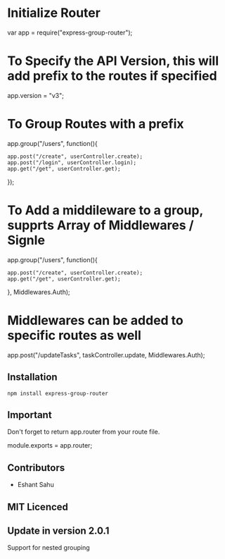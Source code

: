 # Initialize Router

var app = require("express-group-router");

# To Specify the API Version, this will add prefix to the routes if specified
app.version = "v3";


# To Group Routes with a prefix

app.group("/users", function(){

    app.post("/create", userController.create);
    app.post("/login", userController.login);
    app.get("/get", userController.get);

});

# To Add a middileware to a group, supprts Array of Middlewares / Signle

app.group("/users", function(){

    app.post("/create", userController.create);
    app.get("/get", userController.get);

}, Middlewares.Auth);

# Middlewares can be added to specific routes as well
app.post("/updateTasks", taskController.update, Middlewares.Auth);




## Installation

`npm install express-group-router`

## Important

Don't forget to return app.router from your route file.

module.exports = app.router;

## Contributors

 - Eshant Sahu

## MIT Licenced

## Update in version 2.0.1

Support for nested grouping